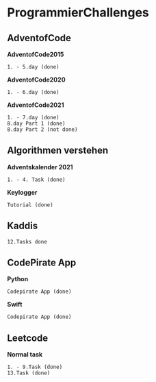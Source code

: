 # ProgrammierChallenges
## AdventofCode
**AdventofCode2015**
```
1. - 5.day (done)
```
**AdventofCode2020**
```
1. - 6.day (done)
```
**AdventofCode2021**
```
1. - 7.day (done)
8.day Part 1 (done)
8.day Part 2 (not done)
```

## Algorithmen verstehen
**Adventskalender 2021**
```
1. - 4. Task (done)
```

**Keylogger**
```
Tutorial (done)
```

## Kaddis
```
12.Tasks done
```

## CodePirate App
**Python**
```
Codepirate App (done)
```

**Swift**
```
Codepirate App (done)
```

## Leetcode
**Normal task**
```
1. - 9.Task (done)
13.Task (done)
```
